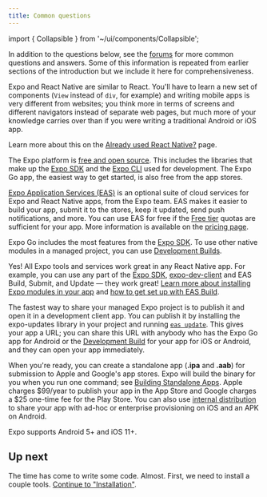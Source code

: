 ```yaml
---
title: Common questions
---
```


import { Collapsible } from '~/ui/components/Collapsible';

In addition to the questions below, see the [forums](https://forums.expo.dev/) for more common questions and answers. Some of this information is repeated from earlier sections of the introduction but we include it here for comprehensiveness.

<Collapsible summary="Is Expo similar to React for web development?">

Expo and React Native are similar to React. You'll have to learn a new set of components (`View` instead of `div`, for example) and writing mobile apps is very different from websites; you think more in terms of screens and different navigators instead of separate web pages, but much more of your knowledge carries over than if you were writing a traditional Android or iOS app.

</Collapsible>

<Collapsible summary="What is the difference between Expo and React Native?">

Learn more about this on the [Already used React Native?](/workflow/already-used-react-native) page.

</Collapsible>

<Collapsible summary="How much does Expo cost?">

The Expo platform is [free and open source](https://blog.expo.dev/exponent-is-free-as-in-and-as-in-1d6d948a60dc). This includes the libraries that make up the [Expo SDK](/versions/latest/) and the [Expo CLI](/workflow/expo-cli/) used for development. The Expo Go app, the easiest way to get started, is also free from the app stores.

[Expo Application Services (EAS)](https://expo.dev/eas) is an optional suite of cloud services for Expo and React Native apps, from the Expo team. EAS makes it easier to build your app, submit it to the stores, keep it updated, send push notifications, and more. You can use EAS for free if the [Free tier](https://expo.dev/pricing) quotas are sufficient for your app. More information is available on the [pricing page](https://expo.dev/pricing).

</Collapsible>

<Collapsible summary="How do I add custom native code to my Expo managed project?">

Expo Go includes the most features from the [Expo SDK](/versions/latest/). To use other native modules in a managed project, you can use [Development Builds](/development/introduction).

</Collapsible>

<Collapsible summary="Can I use parts of Expo in my app that I created with React Native CLI?">

Yes! All Expo tools and services work great in any React Native app. For example, you can use any part of the [Expo SDK](/versions/latest/), [expo-dev-client](/development/installation) and EAS Build, Submit, and Update — they work great! [Learn more about installing Expo modules in your app](/bare/installing-expo-modules) and [how to get set up with EAS Build](/build/introduction).

</Collapsible>

<Collapsible summary="How do I share my Expo project? Can I submit it to the app stores?">

The fastest way to share your managed Expo project is to publish it and open it in a development client app. You can publish it by installing the expo-updates library in your project and running [`eas update`](/eas-update/introduction). This gives your app a URL; you can share this URL with anybody who has the Expo Go app for Android or the [Development Build](/development/introduction.md) for your app for iOS or Android, and they can open your app immediately.

When you're ready, you can create a standalone app (**.ipa** and **.aab**) for submission to Apple and Google's app stores. Expo will build the binary for you when you run one command; see [Building Standalone Apps](/distribution/app-stores). Apple charges $99/year to publish your app in the App Store and Google charges a $25 one-time fee for the Play Store. You can also use [internal distribution](/build/internal-distribution) to share your app with ad-hoc or enterprise provisioning on iOS and an APK on Android.

</Collapsible>

<Collapsible summary="What version of Android and iOS are supported by Expo apps?">

Expo supports Android 5+ and iOS 11+.

</Collapsible>

## Up next

The time has come to write some code. Almost. First, we need to install a couple tools. [Continue to "Installation"](/get-started/installation).
